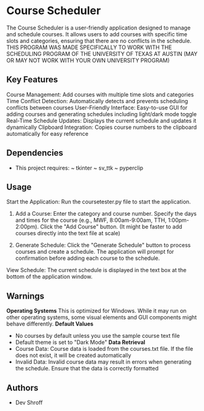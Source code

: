 # Course Scheduler
The Course Scheduler is a user-friendly application designed to manage and schedule courses. It allows users to add courses with specific time slots and categories, ensuring that there are no conflicts in the schedule.
THIS PROGRAM WAS MADE SPECIFICALLY TO WORK WITH THE SCHEDULING PROGRAM OF THE UNIVERSITY OF TEXAS AT AUSTIN (MAY OR MAY NOT WORK WITH YOUR OWN UNIVERSITY PROGRAM)

## Key Features
Course Management: Add courses with multiple time slots and categories
Time Conflict Detection: Automatically detects and prevents scheduling conflicts between courses
User-Friendly Interface: Easy-to-use GUI for adding courses and generating schedules including light/dark mode toggle
Real-Time Schedule Updates: Displays the current schedule and updates it dynamically
Clipboard Integration: Copies course numbers to the clipboard automatically for easy reference

## Dependencies
- This project requires:
  ~ tkinter
  ~ sv_ttk
  ~ pyperclip

## Usage
Start the Application: Run the coursetester.py file to start the application.
1. Add a Course:
  Enter the category and course number.
  Specify the days and times for the course (e.g., MWF, 8:00am-9:00am, TTH, 1:00pm-2:00pm).
  Click the "Add Course" button.
(It might be faster to add courses directly into the text file at scale)

3. Generate Schedule:
  Click the "Generate Schedule" button to process courses and create a schedule.
  The application will prompt for confirmation before adding each course to the schedule.

View Schedule:
   The current schedule is displayed in the text box at the bottom of the application window.

## Warnings
   **Operating Systems**
   This is optimized for Windows. While it may run on other operating systems, 
   some visual elements and GUI components might behave differently.
   **Default Values**
   - No courses by default unless you use the sample course text file
   - Default theme is set to "Dark Mode"
   **Data Retrieval**
   - Course Data: Course data is loaded from the courses.txt file. If the file does not exist, it will be created automatically
   - Invalid Data: Invalid course data may result in errors when generating the schedule. Ensure that the data is correctly formatted


## Authors
- Dev Shroff





